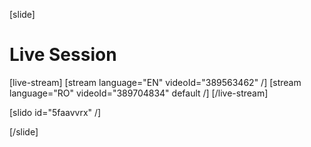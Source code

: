 [slide]
# Live Session

[live-stream]
[stream language="EN" videoId="389563462"  /]
[stream language="RO" videoId="389704834" default /]
[/live-stream]

[slido id="5faavvrx" /]

[/slide]